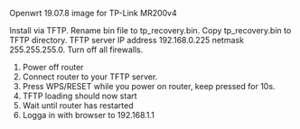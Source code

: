 Openwrt 19.07.8 image for TP-Link MR200v4

Install via TFTP. Rename bin file to tp_recovery.bin. Copy tp_recovery.bin to TFTP directory.
TFTP server IP address 192.168.0.225 netmask 255.255.255.0. Turn off all firewalls.
1. Power off router
2. Connect router to your TFTP server.
3. Press WPS/RESET while you power on router, keep pressed for 10s.
4. TFTP loading should now start
5. Wait until router has restarted
6. Logga in with browser to 192.168.1.1
